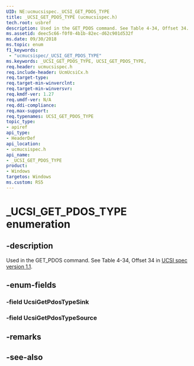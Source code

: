 ```yaml
---
UID: NE:ucmucsispec._UCSI_GET_PDOS_TYPE
title: _UCSI_GET_PDOS_TYPE (ucmucsispec.h)
tech.root: usbref
description: Used in the GET_PDOS command. See Table 4-34, Offset 34.
ms.assetid: deec5c66-f0f0-4b1b-82ec-d62c901d532f
ms.date: 09/30/2018
ms.topic: enum
f1_keywords:
 - "ucmucsispec/_UCSI_GET_PDOS_TYPE"
ms.keywords: _UCSI_GET_PDOS_TYPE, UCSI_GET_PDOS_TYPE, 
req.header: ucmucsispec.h
req.include-header: UcmUcsiCx.h 
req.target-type:
req.target-min-winverclnt:
req.target-min-winversvr:
req.kmdf-ver: 1.27
req.umdf-ver: N/A
req.ddi-compliance:
req.max-support:
req.typenames: UCSI_GET_PDOS_TYPE
topic_type: 
- apiref
api_type: 
- HeaderDef
api_location: 
- ucmucsispec.h
api_name: 
- _UCSI_GET_PDOS_TYPE
product:
- Windows
targetos: Windows
ms.custom: RS5
---
```


# _UCSI_GET_PDOS_TYPE enumeration

## -description
Used in the GET_PDOS command. See Table 4-34, Offset 34 in [UCSI spec version 1.1](https://www.intel.com/content/dam/www/public/us/en/documents/technical-specifications/usb-type-c-ucsi-spec.pdf).


## -enum-fields

### -field UcsiGetPdosTypeSink 
### -field UcsiGetPdosTypeSource 

## -remarks

## -see-also
